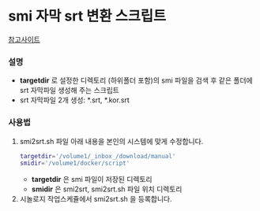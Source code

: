 smi 자막 srt 변환 스크립트
=====================

[참고사이트](http://naclepark.blogspot.com/2015/03/smi2srt-converter-for-nas.html)

### 설명
- **targetdir** 로 설정한 디렉토리 (하위폴더 포함)의 smi 파일을 검색 후 같은 폴더에 srt 자막파일 생성해 주는 스크립트
- srt 자막파일 2개 생성: *.srt, *.kor.srt

### 사용법
1. smi2srt.sh 파일 아래 내용을 본인의 시스템에 맞게 수정합니다.
	```bash
	targetdir='/volume1/_inbox_/download/manual'
	smidir='/volume1/docker/script'
	```
	- **targetdir** 은 smi 파일이 저장된 디렉토리
	- **smidir** 은 smi2srt, smi2srt.sh 파일 위치 디렉토리
2. 시놀로지 작업스케쥴에서 smi2srt.sh 을 등록합니다.
